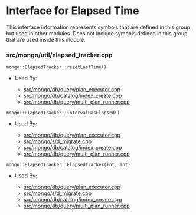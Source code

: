 
# Interface for Elapsed Time
This interface information represents symbols that are defined in this group but used in other modules.  Does not include symbols defined in this group that are used inside this module.

### src/mongo/util/elapsed\_tracker.cpp

<div></div>

    mongo::ElapsedTracker::resetLastTime()

- Used By:

    - [src/mongo/db/query/plan\_executor.cpp](../../../../core\_query\_system/query\_execution)
    - [src/mongo/db/catalog/index\_create.cpp](../../../../storage/storage\_layer\_structure)
    - [src/mongo/db/query/multi\_plan\_runner.cpp](../../../../core\_query\_system/query\_execution)

<div></div>

    mongo::ElapsedTracker::intervalHasElapsed()

- Used By:

    - [src/mongo/db/query/plan\_executor.cpp](../../../../core\_query\_system/query\_execution)
    - [src/mongo/s/d\_migrate.cpp](../../../../sharding/chunk\_management)
    - [src/mongo/db/catalog/index\_create.cpp](../../../../storage/storage\_layer\_structure)
    - [src/mongo/db/query/multi\_plan\_runner.cpp](../../../../core\_query\_system/query\_execution)

<div></div>

    mongo::ElapsedTracker::ElapsedTracker(int, int)

- Used By:

    - [src/mongo/db/query/plan\_executor.cpp](../../../../core\_query\_system/query\_execution)
    - [src/mongo/s/d\_migrate.cpp](../../../../sharding/chunk\_management)
    - [src/mongo/db/catalog/index\_create.cpp](../../../../storage/storage\_layer\_structure)
    - [src/mongo/db/query/multi\_plan\_runner.cpp](../../../../core\_query\_system/query\_execution)
